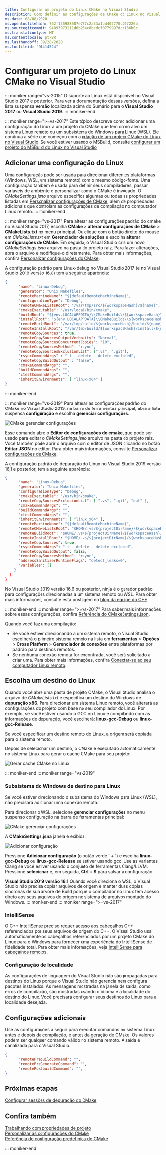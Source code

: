 ```yaml
---
title: Configurar um projeto do Linux CMake no Visual Studio
description: Como definir as configurações de CMake do Linux no Visual Studio
ms.date: 08/08/2020
ms.openlocfilehash: 762f135988587e777c2a33a1bd402770c297226b
ms.sourcegitcommit: 94893973211d0b254c8bcdcf0779997dcc136b0c
ms.translationtype: MT
ms.contentlocale: pt-BR
ms.lasthandoff: 09/28/2020
ms.locfileid: "91414524"
---
```

# <a name="configure-a-linux-cmake-project-in-visual-studio"></a>Configurar um projeto do Linux CMake no Visual Studio

::: moniker range="vs-2015"
O suporte ao Linux está disponível no Visual Studio 2017 e posterior. Para ver a documentação dessas versões, defina a lista suspensa **versão** localizada acima do Sumário para o **Visual Studio 2017** ou **Visual Studio 2019**.
::: moniker-end

::: moniker range=">=vs-2017"
Este tópico descreve como adicionar uma configuração do Linux a um projeto do CMake que tem como alvo um sistema Linux remoto ou um subsistema do Windows para Linux (WSL). Ele continua a série que começou com a [criação de um projeto CMake do Linux no Visual Studio](cmake-linux-project.md). Se você estiver usando o MSBuild, consulte [configurar um projeto do MSBuild do Linux no Visual Studio](configure-a-linux-project.md)

## <a name="add-a-linux-configuration"></a>Adicionar uma configuração do Linux

Uma configuração pode ser usada para direcionar diferentes plataformas (Windows, WSL, um sistema remoto) com o mesmo código-fonte. Uma configuração também é usada para definir seus compiladores, passar variáveis de ambiente e personalizar como o CMake é invocado. O *CMakeSettings.jsno* arquivo especifica algumas ou todas as propriedades listadas em [Personalizar configurações de CMake](../build/customize-cmake-settings.md), além de propriedades adicionais que controlam as configurações de compilação no computador Linux remoto.
::: moniker-end

::: moniker range="vs-2017"
Para alterar as configurações padrão do cmake no Visual Studio 2017, escolha **CMake**  >  **alterar configurações de CMake**  >  **CMakeLists.txt** no menu principal. Ou clique com o botão direito do mouse em *CMakeLists.txt* em **Gerenciador de soluções** e escolha **alterar configurações de CMake**. Em seguida, o Visual Studio cria um novo *CMakeSettings.jsno* arquivo na pasta do projeto raiz. Para fazer alterações, abra o arquivo e modifique-o diretamente. Para obter mais informações, confira [Personalizar configurações do CMake](../build/customize-cmake-settings.md).

A configuração padrão para Linux-debug no Visual Studio 2017 (e no Visual Studio 2019 versão 16,0) tem a seguinte aparência:

```json
{
      "name": "Linux-Debug",
      "generator": "Unix Makefiles",
      "remoteMachineName": "${defaultRemoteMachineName}",
      "configurationType": "Debug",
      "remoteCMakeListsRoot": "/var/tmp/src/${workspaceHash}/${name}",
      "cmakeExecutable": "/usr/local/bin/cmake",
      "buildRoot": "${env.LOCALAPPDATA}\\CMakeBuilds\\${workspaceHash}\\build\\${name}",
      "installRoot": "${env.LOCALAPPDATA}\\CMakeBuilds\\${workspaceHash}\\install\\${name}",
      "remoteBuildRoot": "/var/tmp/build/${workspaceHash}/build/${name}",
      "remoteInstallRoot": "/var/tmp/build/${workspaceHash}/install/${name}",
      "remoteCopySources": true,
      "remoteCopySourcesOutputVerbosity": "Normal",
      "remoteCopySourcesConcurrentCopies": "10",
      "remoteCopySourcesMethod": "rsync",
      "remoteCopySourcesExclusionList": [".vs", ".git"],
      "rsyncCommandArgs" : "-t --delete --delete-excluded",
      "remoteCopyBuildOutput" : "false",
      "cmakeCommandArgs": "",
      "buildCommandArgs": "",
      "ctestCommandArgs": "",
      "inheritEnvironments": [ "linux-x64" ]
}
```
::: moniker-end

::: moniker range="vs-2019"
Para alterar as configurações padrão do CMake no Visual Studio 2019, na barra de ferramentas principal, abra a lista suspensa **configuração** e escolha **gerenciar configurações**.

![CMake gerenciar configurações](../build/media/vs2019-cmake-manage-configurations.png "Lista suspensa de configurações do CMake")

Esse comando abre o **Editor de configurações do cmake**, que pode ser usado para editar o *CMakeSettings.jsno* arquivo na pasta do projeto raiz. Você também pode abrir o arquivo com o editor de JSON clicando no botão **Editar JSON** no editor. Para obter mais informações, consulte [Personalizar configurações de CMake](../build/customize-cmake-settings.md).

A configuração padrão de depuração do Linux no Visual Studio 2019 versão 16,1 e posterior, tem a seguinte aparência:

```json
{
      "name": "Linux-Debug",
      "generator": "Unix Makefiles",
      "configurationType": "Debug",
      "cmakeExecutable": "/usr/bin/cmake",
      "remoteCopySourcesExclusionList": [ ".vs", ".git", "out" ],
      "cmakeCommandArgs": "",
      "buildCommandArgs": "",
      "ctestCommandArgs": "",
      "inheritEnvironments": [ "linux_x64" ],
      "remoteMachineName": "${defaultRemoteMachineName}",
      "remoteCMakeListsRoot": "$HOME/.vs/${projectDirName}/${workspaceHash}/src",
      "remoteBuildRoot": "$HOME/.vs/${projectDirName}/${workspaceHash}/out/build/${name}",
      "remoteInstallRoot": "$HOME/.vs/${projectDirName}/${workspaceHash}/out/install/${name}",
      "remoteCopySources": true,
      "rsyncCommandArgs": "-t --delete --delete-excluded",
      "remoteCopyBuildOutput": false,
      "remoteCopySourcesMethod": "rsync",
      "addressSanitizerRuntimeFlags": "detect_leaks=0",
      "variables": []
    }
  ]
}
```

No Visual Studio 2019 versão 16,6 ou posterior, ninja é o gerador padrão para configurações direcionadas a um sistema remoto ou WSL. Para obter mais informações, consulte esta postagem no [blog da equipe do C++](https://devblogs.microsoft.com/cppblog/linux-development-with-visual-studio-first-class-support-for-gdbserver-improved-build-times-with-ninja-and-updates-to-the-connection-manager/).

::: moniker-end
::: moniker range=">=vs-2017"
Para saber mais informações sobre essas configurações, confira [Referência do CMakeSettings.json](../build/cmakesettings-reference.md).

Quando você faz uma compilação:
- Se você estiver direcionando a um sistema remoto, o Visual Studio escolherá o primeiro sistema remoto na lista em **ferramentas** > **Opções** > **Cross Platform** > **Gerenciador de conexões** entre plataformas por padrão para destinos remotos.
- Se nenhuma conexão remota for encontrada, você será solicitado a criar uma. Para obter mais informações, confira [Conectar-se ao seu computador Linux remoto](connect-to-your-remote-linux-computer.md).

## <a name="choose-a-linux-target"></a>Escolha um destino do Linux

Quando você abre uma pasta de projeto CMake, o Visual Studio analisa o arquivo de *CMakeLists.txt* e especifica um destino do Windows de **depuração x86**. Para direcionar um sistema Linux remoto, você alterará as configurações do projeto com base no seu compilador do Linux. Por exemplo, se você estiver usando o GCC no Linux e compilando com as informações de depuração, você escolherá:  **linux-gcc-Debug** ou **linux-gcc-Release**.

Se você especificar um destino remoto do Linux, a origem será copiada para o sistema remoto.

Depois de selecionar um destino, o CMake é executado automaticamente no sistema Linux para gerar o cache CMake para seu projeto:

![Gerar cache CMake no Linux](media/cmake-linux-1.png "Gerar o cache CMake no Linux")

::: moniker-end
::: moniker range="vs-2019"

### <a name="target-windows-subsystem-for-linux"></a>Subsistema do Windows de destino para Linux

Se você estiver direcionando o subsistema do Windows para Linux (WSL), não precisará adicionar uma conexão remota.

Para direcionar o WSL, selecione **gerenciar configurações** no menu suspenso configuração na barra de ferramentas principal:

![CMake gerenciar configurações](../build/media/vs2019-cmake-manage-configurations.png "Lista suspensa de configurações do CMake")

A **CMakeSettings.jsna** janela é exibida.

![Adicionar configuração](media/cmake-linux-configurations.png "Adicionar uma configuração às configurações do CMake")

Pressione **Adicionar configuração** (o botão verde ' + ') e escolha **linux-gcc-Debug** ou **linux-gcc-Release** se estiver usando gcc. Use as variantes Clang se você estiver usando o conjunto de ferramentas Clang/LLVM.  Pressione **selecionar** e, em seguida, **Ctrl + S** para salvar a configuração.

**Visual Studio 2019 versão 16,1** Quando você direciona o WSL, o Visual Studio não precisa copiar arquivos de origem e manter duas cópias síncronas de sua árvore de Build porque o compilador no Linux tem acesso direto aos seus arquivos de origem no sistema de arquivos montado do Windows.
::: moniker-end
::: moniker range=">=vs-2017"

### <a name="intellisense"></a>IntelliSense

O C++ IntelliSense preciso requer acesso aos cabeçalhos C++ referenciados por seus arquivos de origem do C++. O Visual Studio usa automaticamente os cabeçalhos referenciados por um projeto CMake do Linux para o Windows para fornecer uma experiência do IntelliSense de fidelidade total. Para obter mais informações, veja [IntelliSense para cabeçalhos remotos](configure-a-linux-project.md#remote_intellisense).

### <a name="locale-setting"></a>Configuração de localidade

As configurações de linguagem do Visual Studio não são propagadas para destinos do Linux porque o Visual Studio não gerencia nem configura pacotes instalados. As mensagens mostradas na janela de saída, como erros de compilação, são mostradas usando o idioma e a localidade do destino do Linux. Você precisará configurar seus destinos do Linux para a localidade desejada.

## <a name="additional-settings"></a>Configurações adicionais

Use as configurações a seguir para executar comandos no sistema Linux antes e depois da compilação, e antes da geração de CMake. Os valores podem ser qualquer comando válido no sistema remoto. A saída é canalizada para o Visual Studio.

```json
{
      "remotePrebuildCommand": "",
      "remotePreGenerateCommand": "",
      "remotePostbuildCommand": "",
}
```

## <a name="next-steps"></a>Próximas etapas

[Configurar sessões de depuração do CMake](../build/configure-cmake-debugging-sessions.md?toc=/cpp/linux/toc.json&bc=/cpp/_breadcrumb/toc.json)

## <a name="see-also"></a>Confira também

[Trabalhando com propriedades de projeto](../build/working-with-project-properties.md)<br/>
[Personalizar as configurações do CMake](../build/customize-cmake-settings.md)<br/>
[Referência de configuração predefinida do CMake](../build/cmake-predefined-configuration-reference.md)

::: moniker-end
